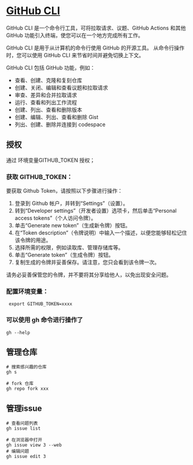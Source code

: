 # [GitHub CLI](https://cli.github.com/)

GitHub CLI 是一个命令行工具，可将拉取请求、议题、GitHub Actions 和其他 GitHub 功能引入终端，使您可以在一个地方完成所有工作。

GitHub CLI 是用于从计算机的命令行使用 GitHub 的开源工具。 从命令行操作时，您可以使用 GitHub CLI 来节省时间并避免切换上下文。

GitHub CLI 包括 GitHub 功能，例如：

- 查看、创建、克隆和复刻仓库
- 创建、关闭、编辑和查看议题和拉取请求
- 审查、差异和合并拉取请求
- 运行、查看和列出工作流程
- 创建、列出、查看和删除版本
- 创建、编辑、列出、查看和删除 Gist
- 列出、创建、删除并连接到 codespace

## 授权

通过 环境变量GITHUB_TOKEN 授权；

### 获取 GITHUB_TOKEN：

要获取 Github Token，请按照以下步骤进行操作：

1. 登录到 Github 帐户，并转到“Settings”（设置）。
2. 转到“Developer settings”（开发者设置）选项卡，然后单击“Personal access tokens”（个人访问令牌）。
3. 单击“Generate new token”（生成新令牌）按钮。
4. 在“Token description”（令牌说明）中输入一个描述，以便您能够轻松记住该令牌的用途。
5. 选择所需的权限，例如读取库、管理存储库等。
6. 单击“Generate token”（生成令牌）按钮。
7. 复制生成的令牌并妥善保存。请注意，您只会看到该令牌一次。

请务必妥善保管您的令牌，并不要将其分享给他人，以免出现安全问题。

### 配置环境变量：

```
 export GITHUB_TOKEN=xxxx
```

### 可以使用 gh 命令进行操作了

```
gh --help
```

## 管理仓库

```shell
# 搜索感兴趣的仓库
gh s        

# fork 仓库
gh repo fork xxx
```

## 管理issue

```shell
# 查看问题列表
gh issue list 

# 在浏览器中打开
gh issue view 3 --web
# 编辑问题
gh issue edit 3         
```

